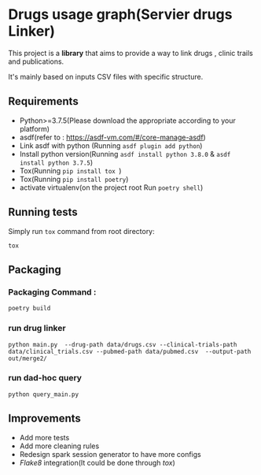 # Drugs usage graph(Servier drugs Linker)

This project is a __library__ that aims to provide a way to link drugs , clinic trails and publications.

It's mainly based on inputs CSV files with specific structure.

## Requirements
* Python>=3.7.5(Please download the appropriate according to your platform)
* asdf(refer to : https://asdf-vm.com/#/core-manage-asdf)  
* Link asdf with python (Running `asdf plugin add python`)
* Install python version(Running `asdf install python 3.8.0` & `asdf install python 3.7.5`)
* Tox(Running `pip install tox `)
* Tox(Running `pip install poetry`)
* activate virtualenv(on the project root Run `poetry shell`)


## Running tests
Simply run `tox` command from root directory:

```tox```

## Packaging

### Packaging Command :
```
poetry build
```

### run drug linker
```
python main.py  --drug-path data/drugs.csv --clinical-trials-path data/clinical_trials.csv --pubmed-path data/pubmed.csv  --output-path out/merge2/
```

### run dad-hoc query
```
python query_main.py
```
## Improvements
* Add more tests
* Add more cleaning rules
* Redesign spark session generator to have more configs
* *Flake8* integration(It could be done through *tox*)